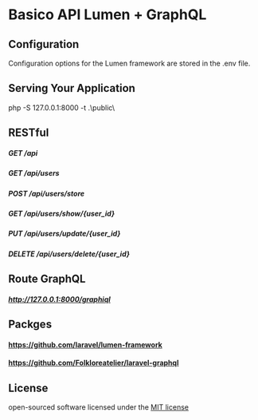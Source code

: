# Basico API Lumen + GraphQL

## Configuration

  Configuration options for the Lumen framework are stored in the .env file. 

## Serving Your Application

  php -S 127.0.0.1:8000 -t .\public\

## RESTful

  ##### GET /api 
  ##### GET /api/users 
  ##### POST /api/users/store 
  ##### GET /api/users/show/{user_id} 
  ##### PUT /api/users/update/{user_id} 
  ##### DELETE /api/users/delete/{user_id} 

## Route GraphQL

  ##### http://127.0.0.1:8000/graphiql

## Packges

  #### https://github.com/laravel/lumen-framework
  #### https://github.com/Folkloreatelier/laravel-graphql

## License

open-sourced software licensed under the [MIT license](http://opensource.org/licenses/MIT)

